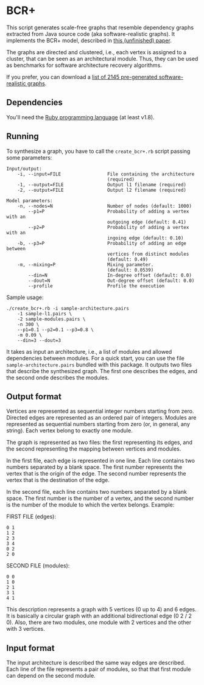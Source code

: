 # BCR+

This script generates scale-free graphs that resemble dependency graphs extracted from Java source code (aka software-realistic graphs). It implements the BCR+ model, described in [this (unfinished) paper](https://gitorious.org/swasr/ist-paper).

The graphs are directed and clustered, i.e., each vertex is assigned to a cluster, that can be seen as an architectural module. Thus, they can be used as benchmarks for software architecture recovery algorithms.

If you prefer, you can download a [list of 2145 pre-generated software-realistic graphs](https://swasr.googlecode.com/files/synthetic_design.zip).

## Dependencies

You'll need the [Ruby programming language](http://www.ruby-lang.org/) (at least v1.8).

## Running

To synthesize a graph, you have to call the `create_bcr+.rb` script passing some parameters:

    Input/output:
        -i, --input=FILE                 File containing the architecture
                                         (required)
        -1, --output=FILE                Output l1 filename (required)
        -2, --output=FILE                Output l2 filename (required)

    Model parameters:
        -n, --nodes=N                    Number of nodes (default: 1000)
            --p1=P                       Probability of adding a vertex with an
                                         outgoing edge (default: 0.41)
            --p2=P                       Probability of adding a vertex with an
                                         ingoing edge (default: 0.10)
        -b, --p3=P                       Probability of adding an edge between
                                         vertices from distinct modules
                                         (default: 0.49)
        -m, --mixing=P                   Mixing parameter.
                                         (default: 0.0539)
            --din=N                      In-degree offset (default: 0.0)
            --dout=N                     Out-degree offset (default: 0.0)
            --profile                    Profile the execution

Sample usage:

    ./create_bcr+.rb -i sample-architecture.pairs 
        -1 sample-l1.pairs \
        -2 sample-modules.pairs \
        -n 300 \
        --p1=0.1 --p2=0.1 --p3=0.8 \
        -m 0.09 \
        --din=3 --dout=3

It takes as input an architecture, i.e., a list of modules and allowed dependencies between modules. For a quick start, you can use the file `sample-architecture.pairs` bundled with this package. It outputs two files that describe the synthesized graph. The first one describes the edges, and the second onde describes the modules.

## Output format

Vertices are represented as sequential integer numbers starting from zero. Directed edges are represented as an ordered pair of integers. Modules are represented as sequential numbers starting from zero (or, in general, any string). Each vertex belong to exactly one module.

The graph is represented as two files: the first representing its edges, and the second representing the mapping between vertices and modules.

In the first file, each edge is represented in one line. Each line contains two numbers separated by a blank space. The first number represents the vertex that is the origin of the edge. The second number represents the vertex that is the destination of the edge. 

In the second file, each line contains two numbers separated by a blank space. The first number is the number of a vertex, and the second number is the number of the module to which the vertex belongs. Example:

FIRST FILE (edges):

    0 1
    1 2
    2 3
    3 4
    0 2
    2 0

SECOND FILE (modules):

    0 0
    1 0
    2 1
    3 1
    4 1

This description represents a graph with 5 vertices (0 up to 4) and 6 edges. It is basically a circular graph with an additional bidirectional edge (0 2 / 2 0). Also, there are two modules, one module with 2 vertices and the other with 3 vertices.

## Input format

The input architecture is described the same way edges are described. Each line of the file represents a pair of modules, so that that first module can depend on the second module.
